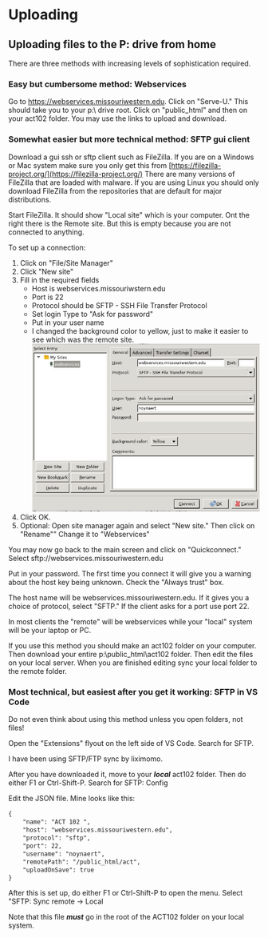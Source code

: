 # Uploading

## Uploading files to the P: drive from home

There are three methods with increasing levels of sophistication required.

### Easy but cumbersome method: Webservices

Go to https://webservices.missouriwestern.edu.  Click on "Serve-U."  This should take you to your p:\ drive root.  Click on "public_html" and then on your act102 folder.  You may use the links to upload and download.

### Somewhat easier but more technical method: SFTP gui client

Download a gui ssh or sftp client such as FileZilla.  If you are on a Windows or Mac system make sure you only get this from [https://filezilla-project.org/](https://filezilla-project.org/)  There are many versions of FileZilla that are loaded with malware.  If you are using Linux you should only download FileZilla from the repositories that are default for major distributions.

Start FileZilla.  It should show "Local site" which is your computer.  Ont the right there is the Remote site.  But this is empty because you are not connected to anything.

To set up a connection:

1. Click on "File/Site Manager"
2. Click "New site"
3. Fill in the required fields
   * Host is webservices.missouriwstern.edu
   * Port is 22
   * Protocol should be SFTP - SSH File Transfer Protocol
   * Set login Type to "Ask for password"
   * Put in your user name
   * I changed the background color to yellow, just to make it easier to see which was the remote site.  
   ![Set up New Site](images/webservices.png)
4. Click OK.
5. Optional: Open site manager again and select "New site." Then click on "Rename""  Change it to "Webservices"

You may now go back to the main screen and click on "Quickconnect."  Select sftp://webservices.missouriwestern.edu

Put in your password.  The first time you connect it will give you a warning about the host key being unknown.  Check the "Always trust" box.

The host name will be webservices.missouriwestern.edu.  If it gives you a choice of protocol, select "SFTP."  If the client asks for a port use port 22.

In most clients the "remote" will be webservices while your "local" system will be your laptop or PC.

If you use this method you should make an act102 folder on your computer.  Then download your entire p:\public_html\act102 folder.  Then edit the files on your local server.  When you are finished editing sync your local folder to the remote folder.

### Most technical, but easiest after you get it working: SFTP in VS Code

Do not even think about using this method unless you open folders, not files!

Open the "Extensions" flyout on the left side of VS Code.  Search for SFTP.

I have been using SFTP/FTP sync by liximomo.

After you have downloaded it, move to your ***local*** act102 folder.  Then do either F1 or Ctrl-Shift-P.  Search for SFTP: Config

Edit the JSON file.  Mine looks like this: 

```text
{
    "name": "ACT 102 ",
    "host": "webservices.missouriwestern.edu",
    "protocol": "sftp",
    "port": 22,
    "username": "noynaert",
    "remotePath": "/public_html/act",
    "uploadOnSave": true
}
```

After this is set up, do either F1 or Ctrl-Shift-P to open the menu.  Select "SFTP: Sync remote -> Local

Note that this file ***must*** go in the root of the ACT102 folder on your local system.